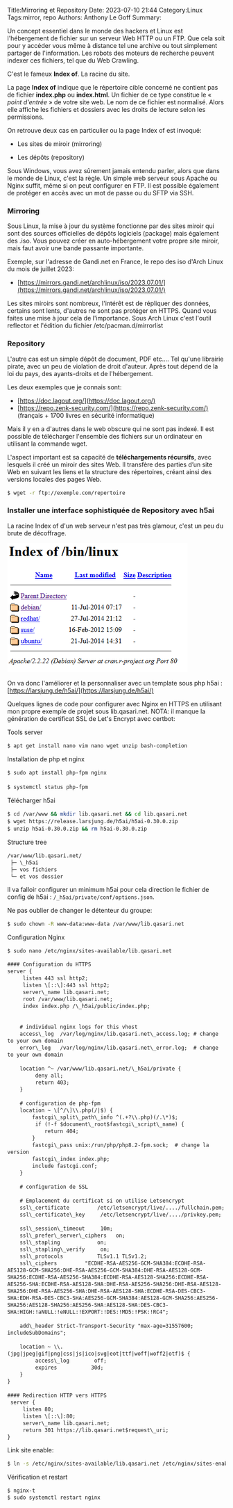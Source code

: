 ﻿Title:Mirroring et Repository
Date: 2023-07-10 21:44
Category:Linux
Tags:mirror, repo
Authors: Anthony Le Goff
Summary:

Un concept essentiel dans le monde des hackers et Linux est l'hébergement de fichier sur un serveur Web HTTP ou un FTP. Que cela soit pour y accéder vous même à distance tel une archive ou tout simplement partager de l'information. Les robots des moteurs de recherche peuvent indexer ces fichiers, tel que du Web Crawling.  

C'est le fameux **Index of**. La racine du site.  

La page **Index of** indique que le répertoire cible concerné ne contient pas de fichier **index.php** ou **index.html**. Un fichier de ce type constitue le « _point d'entrée_ » de votre site web. Le nom de ce fichier est normalisé. Alors elle affiche les fichiers et dossiers avec les droits de lecture selon les permissions.  

On retrouve deux cas en particulier ou la page Index of est invoqué:  

*   Les sites de miroir (mirroring)  
    
*   Les dépôts (repository)  
    

Sous Windows, vous avez sûrement jamais entendu parler, alors que dans le monde de Linux, c'est la règle. Un simple web serveur sous Apache ou Nginx suffit, même si on peut configurer en FTP. Il est possible également de protéger en accès avec un mot de passe ou du SFTP via SSH.  

### Mirroring  

Sous Linux, la mise à jour du système fonctionne par des sites miroir qui sont des sources officielles de dépôts logiciels (package) mais également des .iso. Vous pouvez créer en auto-hébergement votre propre site miroir, mais faut avoir une bande passante importante.  

Exemple, sur l'adresse de Gandi.net en France, le repo des iso d'Arch Linux du mois de juillet 2023:  

* [https://mirrors.gandi.net/archlinux/iso/2023.07.01/](https://mirrors.gandi.net/archlinux/iso/2023.07.01/)  

Les sites miroirs sont nombreux, l'intérêt est de répliquer des données, certains sont lents, d'autres ne sont pas protéger en HTTPS. Quand vous faites une mise à jour cela de l'importance. Sous Arch Linux c'est l'outil reflector et l'édition du fichier /etc/pacman.d/mirrorlist  

### Repository  

L'autre cas est un simple dépôt de document, PDF etc.... Tel qu'une librairie pirate, avec un peu de violation de droit d'auteur. Après tout dépend de la loi du pays, des ayants-droits et de l'hébergement.  

Les deux exemples que je connais sont:  

* [https://doc.lagout.org/](https://doc.lagout.org/)  
* [https://repo.zenk-security.com/](https://repo.zenk-security.com/) (français + 1700 livres en sécurité informatique)  

Mais il y en a d'autres dans le web obscure qui ne sont pas indexé. Il est possible de télécharger l'ensemble des fichiers sur un ordinateur en utilisant la commande wget.  

L'aspect important est sa capacité de **téléchargements récursifs**, avec lesquels il créé un miroir des sites Web. Il transfère des parties d’un site Web en suivant les liens et la structure des répertoires, créant ainsi des versions locales des pages Web.  

```bash
$ wget -r ftp://exemple.com/repertoire  
```

### Installer une interface sophistiquée de Repository avec h5ai  

La racine Index of d'un web serveur n'est pas très glamour, c'est un peu du brute de décoffrage.  

![index of](images/indexOf.png)

On va donc l'améliorer et la personnaliser avec un template sous php h5ai : [https://larsjung.de/h5ai/](https://larsjung.de/h5ai/)  

Quelques lignes de code pour configurer avec Nginx en HTTPS en utilisant mon propre exemple de projet sous lib.qasari.net. NOTA: il manque la génération de certificat SSL de Let's Encrypt avec certbot:  

Tools server  
```bash
$ apt get install nano vim nano wget unzip bash-completion  
```

Installation de php et nginx  
```bash
$ sudo apt install php-fpm nginx

$ systemctl status php-fpm
```

Télécharger h5ai  
```bash
$ cd /var/www && mkdir lib.qasari.net && cd lib.qasari.net  
$ wget https://release.larsjung.de/h5ai/h5ai-0.30.0.zip  
$ unzip h5ai-0.30.0.zip && rm h5ai-0.30.0.zip  
```

Structure tree  
```text
/var/www/lib.qasari.net/  
 ├─ \_h5ai  
 ├─ vos fichiers  
 └─ et vos dossier  
```

Il va falloir configurer un minimum h5ai pour cela direction le fichier de config de h5ai : `/_h5ai/private/conf/options.json`.  

Ne pas oublier de changer le détenteur du groupe:  
```bash
$ sudo chown -R www-data:www-data /var/www/lib.qasari.net  
```
  
Configuration Nginx  
```bash
$ sudo nano /etc/nginx/sites-available/lib.qasari.net
```

```text
#### Configuration du HTTPS  
server {  
     listen 443 ssl http2;  
     listen \[::\]:443 ssl http2;  
     server\_name lib.qasari.net;  
     root /var/www/lib.qasari.net;  
     index index.php /\_h5ai/public/index.php;

  
    # individual nginx logs for this vhost  
    access\_log  /var/log/nginx/lib.qasari.net\_access.log; # change to your own domain  
    error\_log   /var/log/nginx/lib.qasari.net\_error.log;  # change to your own domain  
          
    location ^~ /var/www/lib.qasari.net/\_h5ai/private {  
         deny all;  
         return 403;  
    }

    # configuration de php-fpm  
    location ~ \[^/\]\\.php(/|$) {  
        fastcgi\_split\_path\_info ^(.+?\\.php)(/.\*)$;  
         if (!-f $document\_root$fastcgi\_script\_name) {  
            return 404;  
        }  
        fastcgi\_pass unix:/run/php/php8.2-fpm.sock;  # change la version  
        fastcgi\_index index.php;  
        include fastcgi.conf;  
    }

    # configuration de SSL

    # Emplacement du certificat si on utilise Letsencrypt  
    ssl\_certificate         /etc/letsencrypt/live/..../fullchain.pem;  
    ssl\_certificate\_key     /etc/letsencrypt/live/..../privkey.pem;

    ssl\_session\_timeout     10m;  
    ssl\_prefer\_server\_ciphers   on;  
    ssl\_stapling            on;  
    ssl\_stapling\_verify     on;  
    ssl\_protocols           TLSv1.1 TLSv1.2;  
    ssl\_ciphers         "ECDHE-RSA-AES256-GCM-SHA384:ECDHE-RSA-AES128-GCM-SHA256:DHE-RSA-AES256-GCM-SHA384:DHE-RSA-AES128-GCM-SHA256:ECDHE-RSA-AES256-SHA384:ECDHE-RSA-AES128-SHA256:ECDHE-RSA-AES256-SHA:ECDHE-RSA-AES128-SHA:DHE-RSA-AES256-SHA256:DHE-RSA-AES128-SHA256:DHE-RSA-AES256-SHA:DHE-RSA-AES128-SHA:ECDHE-RSA-DES-CBC3-SHA:EDH-RSA-DES-CBC3-SHA:AES256-GCM-SHA384:AES128-GCM-SHA256:AES256-SHA256:AES128-SHA256:AES256-SHA:AES128-SHA:DES-CBC3-SHA:HIGH:!aNULL:!eNULL:!EXPORT:!DES:!MD5:!PSK:!RC4";

    add\_header Strict-Transport-Security "max-age=31557600; includeSubDomains";

    location ~ \\.(jpg|jpeg|gif|png|css|js|ico|svg|eot|ttf|woff|woff2|otf)$ {  
         access\_log        off;  
         expires           30d;  
    }  
}

#### Redirection HTTP vers HTTPS  
 server {  
     listen 80;  
     listen \[::\]:80;  
     server\_name lib.qasari.net;  
     return 301 https://lib.qasari.net$request\_uri;  
}
```

Link site enable:  
```bash
$ ln -s /etc/nginx/sites-available/lib.qasari.net /etc/nginx/sites-enabled/lib.qasari.net
```

Vérification et restart
```bash
$ nginx-t  
$ sudo systemctl restart nginx
```
